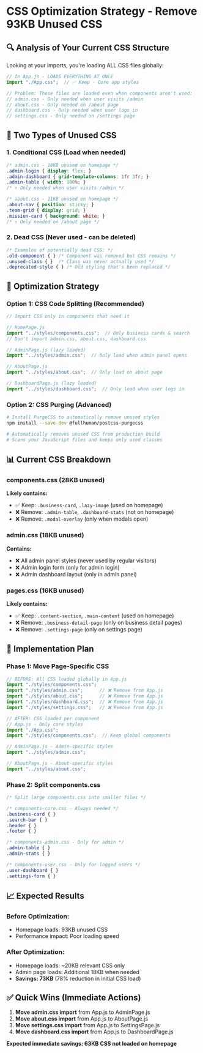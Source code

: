 # CSS Optimization Strategy - Remove 93KB Unused CSS

## 🔍 **Analysis of Your Current CSS Structure**

Looking at your imports, you're loading ALL CSS files globally:

```javascript
// In App.js - LOADS EVERYTHING AT ONCE
import "./App.css";  // ✅ Keep - Core app styles

// Problem: These files are loaded even when components aren't used:
// admin.css - Only needed when user visits /admin
// about.css - Only needed on /about page  
// dashboard.css - Only needed when user logs in
// settings.css - Only needed on /settings page
```

## 🎯 **Two Types of Unused CSS**

### 1. **Conditional CSS** (Load when needed)
```css
/* admin.css - 18KB unused on homepage */
.admin-login { display: flex; }
.admin-dashboard { grid-template-columns: 1fr 3fr; }
.admin-table { width: 100%; }
/* ↑ Only needed when user visits /admin */

/* about.css - 11KB unused on homepage */
.about-nav { position: sticky; }
.team-grid { display: grid; }
.mission-card { background: white; }
/* ↑ Only needed on /about page */
```

### 2. **Dead CSS** (Never used - can be deleted)
```css
/* Examples of potentially dead CSS: */
.old-component { } /* Component was removed but CSS remains */
.unused-class { }  /* Class was never actually used */
.deprecated-style { } /* Old styling that's been replaced */
```

## 🚀 **Optimization Strategy**

### Option 1: **CSS Code Splitting** (Recommended)
```javascript
// Import CSS only in components that need it

// HomePage.js
import "../styles/components.css";  // Only business cards & search
// Don't import admin.css, about.css, dashboard.css

// AdminPage.js (lazy loaded)
import "../styles/admin.css";  // Only load when admin panel opens

// AboutPage.js
import "../styles/about.css";  // Only load on about page

// DashboardPage.js (lazy loaded)  
import "../styles/dashboard.css";  // Only load when user logs in
```

### Option 2: **CSS Purging** (Advanced)
```bash
# Install PurgeCSS to automatically remove unused styles
npm install --save-dev @fullhuman/postcss-purgecss

# Automatically removes unused CSS from production build
# Scans your JavaScript files and keeps only used classes
```

## 📊 **Current CSS Breakdown**

### **components.css** (28KB unused)
**Likely contains:**
- ✅ Keep: `.business-card`, `.lazy-image` (used on homepage)
- ❌ Remove: `.admin-table`, `.dashboard-stats` (not on homepage)
- ❌ Remove: `.modal-overlay` (only when modals open)

### **admin.css** (18KB unused)
**Contains:**
- ❌ All admin panel styles (never used by regular visitors)
- ❌ Admin login form (only for admin login)
- ❌ Admin dashboard layout (only in admin panel)

### **pages.css** (16KB unused)  
**Likely contains:**
- ✅ Keep: `.content-section`, `.main-content` (used on homepage)
- ❌ Remove: `.business-detail-page` (only on business detail pages)
- ❌ Remove: `.settings-page` (only on settings page)

## 🔧 **Implementation Plan**

### Phase 1: **Move Page-Specific CSS**
```javascript
// BEFORE: All CSS loaded globally in App.js
import "./styles/components.css";
import "./styles/admin.css";      // ❌ Remove from App.js
import "./styles/about.css";      // ❌ Remove from App.js  
import "./styles/dashboard.css";  // ❌ Remove from App.js
import "./styles/settings.css";   // ❌ Remove from App.js

// AFTER: CSS loaded per component
// App.js - Only core styles
import "./App.css";
import "./styles/components.css";  // Keep global components

// AdminPage.js - Admin-specific styles
import "../styles/admin.css";

// AboutPage.js - About-specific styles  
import "../styles/about.css";
```

### Phase 2: **Split components.css**
```css
/* Split large components.css into smaller files */

/* components-core.css - Always needed */
.business-card { }
.search-bar { }
.header { }
.footer { }

/* components-admin.css - Only for admin */
.admin-table { }
.admin-stats { }

/* components-user.css - Only for logged users */
.user-dashboard { }
.settings-form { }
```

## 📈 **Expected Results**

### **Before Optimization:**
- Homepage loads: 93KB unused CSS
- Performance impact: Poor loading speed

### **After Optimization:**
- Homepage loads: ~20KB relevant CSS only
- Admin page loads: Additional 18KB when needed
- **Savings: 73KB** (78% reduction in initial CSS load)

## ✅ **Quick Wins (Immediate Actions)**

1. **Move admin.css import** from App.js to AdminPage.js
2. **Move about.css import** from App.js to AboutPage.js  
3. **Move settings.css import** from App.js to SettingsPage.js
4. **Move dashboard.css import** from App.js to DashboardPage.js

**Expected immediate savings: 63KB CSS not loaded on homepage**